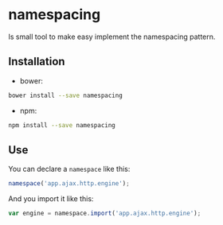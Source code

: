 # namespacing

Is small tool to make easy implement the namespacing pattern.

## Installation

- bower:
```sh
bower install --save namespacing
```
- npm:
```sh
npm install --save namespacing
```

## Use

You can declare a `namespace` like this:
```js
namespace('app.ajax.http.engine');
```

And you import it like this:
```js
var engine = namespace.import('app.ajax.http.engine');
```
